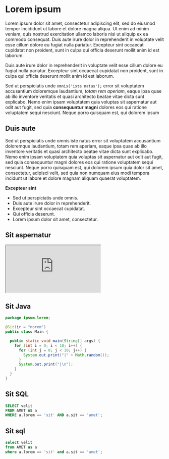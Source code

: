 # Lorem ipsum

Lorem ipsum dolor sit amet, consectetur adipiscing elit, sed do eiusmod tempor incididunt ut labore et dolore magna aliqua. Ut enim ad minim veniam, quis nostrud exercitation ullamco laboris nisi ut aliquip ex ea commodo consequat. Duis aute irure dolor in reprehenderit in voluptate velit esse cillum dolore eu fugiat nulla pariatur. Excepteur sint occaecat cupidatat non proident, sunt in culpa qui officia deserunt mollit anim id est laborum.

Duis aute irure dolor in reprehenderit in voluptate velit esse cillum dolore eu fugiat nulla pariatur. Excepteur sint occaecat cupidatat non proident, sunt in culpa qui officia deserunt mollit anim id est laborum.

Sed ut perspiciatis unde `omnis('iste natus');` error sit voluptatem accusantium doloremque laudantium, _totam rem aperiam_, eaque ipsa quae ab illo inventore veritatis et quasi architecto beatae vitae dicta sunt explicabo. Nemo enim ipsam voluptatem quia voluptas sit aspernatur aut odit aut fugit, sed quia **consequuntur magni** dolores eos qui ratione voluptatem sequi nesciunt. Neque porro quisquam est, qui dolorem ipsum

## Duis aute

Sed ut perspiciatis unde omnis iste natus error sit voluptatem accusantium doloremque laudantium, totam rem aperiam, eaque ipsa quae ab illo inventore veritatis et quasi architecto beatae vitae dicta sunt explicabo. Nemo enim ipsam voluptatem quia voluptas sit aspernatur aut odit aut fugit, sed quia consequuntur magni dolores eos qui ratione voluptatem sequi nesciunt. Neque porro quisquam est, qui dolorem ipsum quia dolor sit amet, consectetur, adipisci velit, sed quia non numquam eius modi tempora incidunt ut labore et dolore magnam aliquam quaerat voluptatem.

**Excepteur sint**

- Sed ut perspiciatis unde omnis.
- Duis aute irure dolor in reprehenderit.
- Excepteur sint occaecat cupidatat.
- Qui officia deserunt.
- Lorem ipsum dolor sit amet, consectetur.

## Sit aspernatur

<iframe src="https://foldik.github.io/teach/docs/dist/index.html#!/page/markdownSyntax">
  <p>Neque porro quisquam est, qui dolorem ipsum quia dolor sit amet, consectetur, adipisci velit, sed quia non numquam eius modi tempora incidunt ut labore et dolore magnam aliquam quaerat voluptatem.</p>
</iframe>

## Sit Java

```java
package ipsum.lorem;

@Sit(ir = "norem")
public class Main {

  public static void main(String[] args) {
    for (int i = 0; i < 10; i++) {
      for (int j = 0; j < 10; j++) {
        System.out.print("|" + Math.random());
      }
      System.out.print("|\n");
    }
  }
}
```

## Sit SQL

```SQL
SELECT velit
FROM AMET AS a
WHERE a.lorem == 'sit' AND a.sit == 'amet';
```

## Sit sql

```sql
select velit
from AMET as a
where a.lorem == 'sit' and a.sit == 'amet';
```
